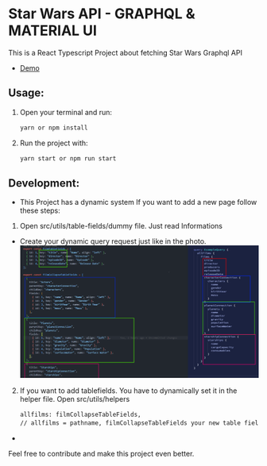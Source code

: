 # Star Wars API - GRAPHQL & MATERIAL UI

This is a React Typescript Project about fetching Star Wars Graphql API

- [Demo](https://starwars-apollo-graphql.netlify.app)

## Usage:

1. Open your terminal and run:

   ```bash
   yarn or npm install
   ```

2. Run the project with:

   ```bash
   yarn start or npm run start
   ```

## Development:

- This Project has a dynamic system If you want to add a new page follow these steps:

1. Open src/utils/table-fields/dummy file. Just read Informations

- Create your dynamic query request just like in the photo.
  <picture>
  <img src="public/guide-img.png" >
  </picture>

2. If you want to add tablefields. You have to dynamically set it in the helper file. Open src/utils/helpers
   ```bash
   allfilms: filmCollapseTableFields,
   // allfilms = pathname, filmCollapseTableFields your new table field variable
   ```

-

Feel free to contribute and make this project even better.
